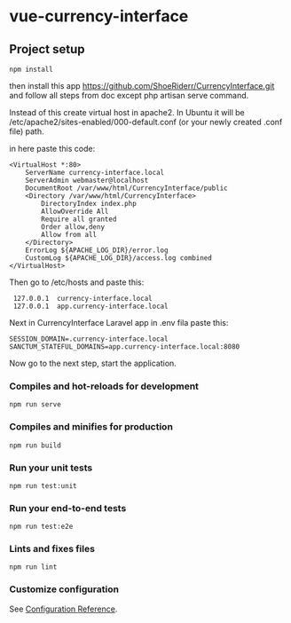 # vue-currency-interface

## Project setup
```
npm install
```
then install this app https://github.com/ShoeRiderr/CurrencyInterface.git and follow all steps from doc except php artisan serve command.

Instead of this create virtual host in apache2. In Ubuntu it will be /etc/apache2/sites-enabled/000-default.conf (or your newly created .conf file) path.

in here paste this code:

```
<VirtualHost *:80>
    ServerName currency-interface.local
    ServerAdmin webmaster@localhost
    DocumentRoot /var/www/html/CurrencyInterface/public
    <Directory /var/www/html/CurrencyInterface>
        DirectoryIndex index.php
        AllowOverride All
        Require all granted
        Order allow,deny
        Allow from all
    </Directory>
    ErrorLog ${APACHE_LOG_DIR}/error.log
    CustomLog ${APACHE_LOG_DIR}/access.log combined
</VirtualHost>
```

Then go to /etc/hosts and paste this: 
```
 127.0.0.1  currency-interface.local
 127.0.0.1  app.currency-interface.local
```
Next in CurrencyInterface Laravel app in .env fila paste this:
```
SESSION_DOMAIN=.currency-interface.local
SANCTUM_STATEFUL_DOMAINS=app.currency-interface.local:8080
```

Now go to the next step, start the application.

### Compiles and hot-reloads for development
```
npm run serve
```

### Compiles and minifies for production
```
npm run build
```

### Run your unit tests
```
npm run test:unit
```

### Run your end-to-end tests
```
npm run test:e2e
```

### Lints and fixes files
```
npm run lint
```

### Customize configuration
See [Configuration Reference](https://cli.vuejs.org/config/).
